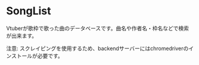 # SongList

Vtuberが歌枠で歌った曲のデータベースです。曲名や作者名・枠名などで検索が出来ます。

注意: スクレイピングを使用するため、backendサーバーにはchromedriverのインストールが必要です。